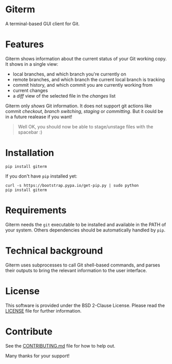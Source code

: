 # Giterm

A terminal-based GUI client for Git.


# Features

Giterm shows information about the current status of your Git working copy.
It shows in a single view:

- local branches, and which branch you're currently on
- remote branches, and which branch the current local branch is tracking
- commit history, and which commit you are currently working from
- current changes
- a *diff* view of the selected file in the *changes* list

Giterm only *shows* Git information. It does not support git actions like commit *checkout*, *branch switching*, *staging* or *committing*. But it could be in a future realease if you want!

> Well OK, you should now be able to stage/unstage files with the spacebar :)


# Installation

    pip install giterm

If you don't have `pip` installed yet:

    curl -s https://bootstrap.pypa.io/get-pip.py | sudo python
    pip install giterm


# Requirements

Giterm needs the `git` executable to be installed and available in the PATH of your system.
Others dependencies should be automatically handled by `pip`.


# Technical background

Giterm uses subprocesses to call Git shell-based commands, and parses their outputs to bring the relevant information to the user interface.


# License

This software is provided under the BSD 2-Clause License.
Please read the [LICENSE](./LICENSE) file for further information.


# Contribute

See the [CONTRIBUTING.md](./CONTRIBUTING.md) file for how to help out.


Many thanks for your support!
